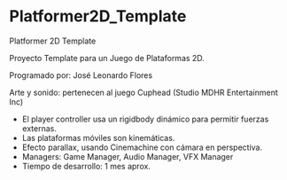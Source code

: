 # Platformer2D_Template
 Platformer 2D Template

Proyecto Template para un Juego de Plataformas 2D.

Programado por: José Leonardo Flores

Arte y sonido: pertenecen al juego Cuphead (Studio MDHR Entertainment Inc)

  - El player controller usa un rigidbody dinámico para permitir fuerzas externas.
  - Las plataformas móviles son kinemáticas.
  - Efecto parallax, usando Cinemachine con cámara en perspectiva.
  - Managers: Game Manager, Audio Manager, VFX Manager
  - Tiempo de desarrollo: 1 mes aprox.
  